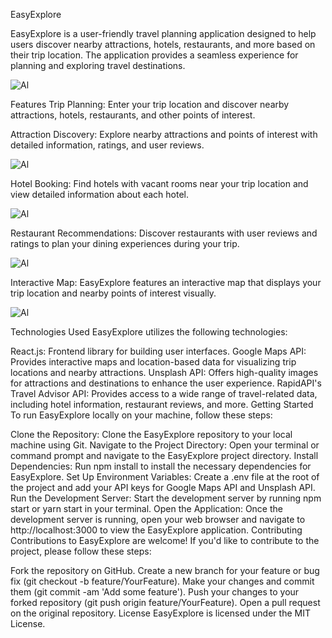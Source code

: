 
EasyExplore


EasyExplore is a user-friendly travel planning application designed to help users discover nearby attractions, hotels, restaurants, and more based on their trip location. The application provides a seamless experience for planning and exploring travel destinations.

![Al](https://github.com/ashiii1/Easy-Tripp/blob/main/src/Ss-expl/Screenshot%20(7).png)

Features
Trip Planning: Enter your trip location and discover nearby attractions, hotels, restaurants, and other points of interest.

Attraction Discovery: Explore nearby attractions and points of interest with detailed information, ratings, and user reviews.

![Al](https://github.com/ashiii1/Easy-Tripp/blob/main/src/Ss-expl/Screenshot%20(7).png)

Hotel Booking: Find hotels with vacant rooms near your trip location and view detailed information about each hotel.

![Al](https://github.com/ashiii1/Easy-Tripp/blob/main/src/Ss-expl/Screenshot%20(18).png)

Restaurant Recommendations: Discover restaurants with user reviews and ratings to plan your dining experiences during your trip.

![Al](https://github.com/ashiii1/Easy-Tripp/blob/main/src/Ss-expl/Screenshot%20(13).png)

Interactive Map: EasyExplore features an interactive map that displays your trip location and nearby points of interest visually.

![Al](https://github.com/ashiii1/Easy-Tripp/blob/main/src/Ss-expl/Screenshot%20(17).png)



Technologies Used
EasyExplore utilizes the following technologies:

React.js: Frontend library for building user interfaces.
Google Maps API: Provides interactive maps and location-based data for visualizing trip locations and nearby attractions.
Unsplash API: Offers high-quality images for attractions and destinations to enhance the user experience.
RapidAPI's Travel Advisor API: Provides access to a wide range of travel-related data, including hotel information, restaurant reviews, and more.
Getting Started
To run EasyExplore locally on your machine, follow these steps:

Clone the Repository: Clone the EasyExplore repository to your local machine using Git.
Navigate to the Project Directory: Open your terminal or command prompt and navigate to the EasyExplore project directory.
Install Dependencies: Run npm install to install the necessary dependencies for EasyExplore.
Set Up Environment Variables: Create a .env file at the root of the project and add your API keys for Google Maps API and Unsplash API.
Run the Development Server: Start the development server by running npm start or yarn start in your terminal.
Open the Application: Once the development server is running, open your web browser and navigate to http://localhost:3000 to view the EasyExplore application.
Contributing
Contributions to EasyExplore are welcome! If you'd like to contribute to the project, please follow these steps:

Fork the repository on GitHub.
Create a new branch for your feature or bug fix (git checkout -b feature/YourFeature).
Make your changes and commit them (git commit -am 'Add some feature').
Push your changes to your forked repository (git push origin feature/YourFeature).
Open a pull request on the original repository.
License
EasyExplore is licensed under the MIT License.
